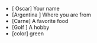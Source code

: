 - [ Oscar] Your name
 - [Argentina ] Where you are from
 - [Carne] A favorite food
 - [Golf ] A hobby
 - [color] green
